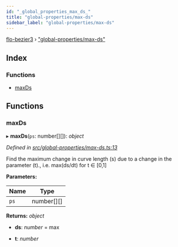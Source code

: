 ```yaml
---
id: "_global_properties_max_ds_"
title: "global-properties/max-ds"
sidebar_label: "global-properties/max-ds"
---
```


[flo-bezier3](../globals.md) › ["global-properties/max-ds"](_global_properties_max_ds_.md)

## Index

### Functions

* [maxDs](_global_properties_max_ds_.md#maxds)

## Functions

###  maxDs

▸ **maxDs**(`ps`: number[][]): *object*

*Defined in [src/global-properties/max-ds.ts:13](https://github.com/FlorisSteenkamp/FloBezier/blob/6f79660/src/global-properties/max-ds.ts#L13)*

Find the maximum change in curve length (s) due to a change in the parameter
(t)., i.e. max(ds/dt) for t ∈ [0,1]

**Parameters:**

Name | Type |
------ | ------ |
`ps` | number[][] |

**Returns:** *object*

* **ds**: *number* = max

* **t**: *number*
